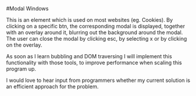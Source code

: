 #Modal Windows

This is an element which is used on most websites (eg. Cookies).
By clicking on a specific btn, the corresponding modal is displayed, together with an overlay around it, blurring out the background around the modal.
The user can close the modal by clicking esc, by selecting x or by clicking on the overlay.

As soon as I learn bubbling and DOM traversing I will implement this functionality with those tools, to improve performance when scaling this program up.

I would love to hear input from programmers whether my current solution is an efficient approach for the problem.
